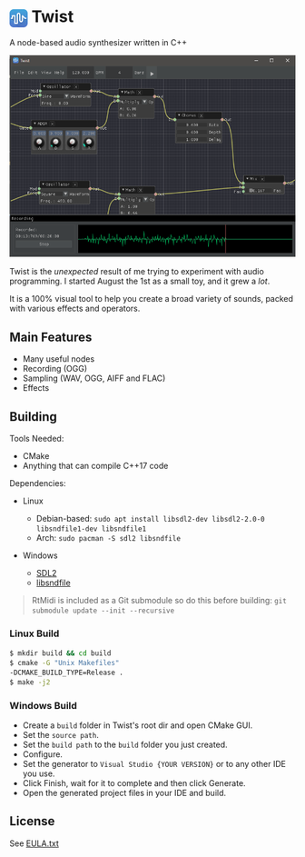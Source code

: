 <h1 align="left">
	<img style="vertical-align:middle" src="res/twist.png" title="Twist"/>
	Twist
</h1>
A node-based audio synthesizer written in C++

![Twist](res/screenshot.png?raw=true)

Twist is the _unexpected_ result of me trying to experiment with audio programming. I started August the 1st as a small toy, and it grew a _lot_.

It is a 100% visual tool to help you create a broad variety of sounds, packed with various effects and operators.

## Main Features
* Many useful nodes
* Recording (OGG)
* Sampling (WAV, OGG, AIFF and FLAC)
* Effects

## Building
Tools Needed:
* CMake
* Anything that can compile C++17 code

Dependencies:
* Linux
	* Debian-based: `sudo apt install libsdl2-dev libsdl2-2.0-0 libsndfile1-dev libsndfile1`
	* Arch: `sudo pacman -S sdl2 libsndfile`

* Windows
	* [SDL2](https://www.libsdl.org/download-2.0.php)
	* [libsndfile](http://www.mega-nerd.com/libsndfile/#Download)

> RtMidi is included as a Git submodule so do this before building:
> `git submodule update --init --recursive`

### Linux Build
```sh
$ mkdir build && cd build
$ cmake -G "Unix Makefiles"
-DCMAKE_BUILD_TYPE=Release .
$ make -j2
```

### Windows Build
- Create a `build` folder in Twist's root dir and open CMake GUI.
- Set the `source path`.
- Set the `build path` to the `build` folder you just created.
- Configure.
- Set the generator to `Visual Studio {YOUR VERSION}` or to any other IDE you use.
- Click Finish, wait for it to complete and then click Generate.
- Open the generated project files in your IDE and build.

## License
See [EULA.txt](EULA.txt)
